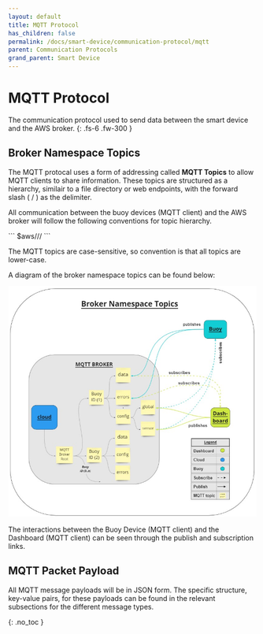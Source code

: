 ```yaml
---
layout: default
title: MQTT Protocol
has_children: false
permalink: /docs/smart-device/communication-protocol/mqtt
parent: Communication Protocols
grand_parent: Smart Device
---
```


# MQTT Protocol

The communication protocol used to send data between the smart device and the AWS broker.
{: .fs-6 .fw-300 }

## Broker Namespace Topics

The MQTT protocal uses a form of addressing called <b>MQTT Topics</b> to allow MQTT clients to share information.
These topics are structured as a hierarchy, similair to a file directory or web endpoints, with the forward slash ( / ) as the delimiter.

All communication between the buoy devices (MQTT client) and the AWS broker will follow the following conventions for topic hierarchy.

<div class="code-example" markdown="1">
```
$aws/<version#>/<buoy_id>/<specific_endpoint>
```
</div>

The MQTT topics are case-sensitive, so convention is that all topics are lower-case.

A diagram of the broker namespace topics can be found below:

![Untitled](https://github.com/BCIT-Reseach-Long-Term-ISSP/bcit-reseach-long-term-issp.github.io/blob/master/smart-device/assets/broker_namespace_topics.jpg?raw=true)

The interactions between the Buoy Device (MQTT client) and the Dashboard (MQTT client) can be seen through the publish and subscription links.

## MQTT Packet Payload

All MQTT message payloads will be in JSON form.
The specific structure, key-value pairs, for these payloads can be found in the relevant subsections for the different message types.


{: .no_toc }